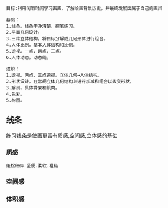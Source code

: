

`目标:利用闲暇时间学习画画，了解绘画背景历史，并最终发展出属于自己的画风`

```
基础：
1.线条。线条干净清楚，控笔练习。 
2.平面几何设计。
3.三维立体结构。将目标分解成几何形体进行组合。 
4.人体比例。基本人体结构和比例。 
5.透视。一点，两点，三点。
6.人体动态。动态线。 

进阶：
1.透视。两点、三点透视。立体几何→人体结构。 
2.形状设计。在常规立体几何结构上进行加减和组合以改变形状。 
3.解剖。具体骨架和肌肉。 
4.色彩。 
5.构图。
```

## 线条

练习线条是使画更富有质感,空间感,立体感的基础

### 质感

`蓬松细碎.坚硬.柔软.粗糙`

### 空间感 

### 体积感 

